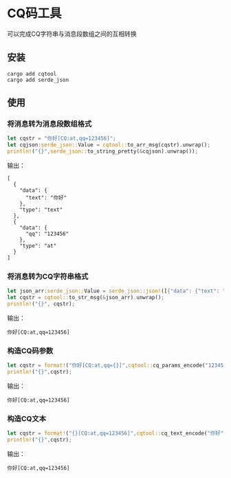 # CQ码工具

可以完成CQ字符串与消息段数组之间的互相转换

## 安装

```shell
cargo add cqtool
cargo add serde_json
```

## 使用

### 将消息转为消息段数组格式

```rust
let cqstr = "你好[CQ:at,qq=123456]";
let cqjson:serde_json::Value = cqtool::to_arr_msg(cqstr).unwrap();
println!("{}",serde_json::to_string_pretty(&cqjson).unwrap());
```

输出：

```
[
  {
    "data": {
      "text": "你好"
    },
    "type": "text"
  },
  {
    "data": {
      "qq": "123456"
    },
    "type": "at"
  }
]
```

### 将消息转为CQ字符串格式

```rust
let json_arr:serde_json::Value = serde_json::json!([{"data": {"text": "你好"},"type": "text"},{"data": {"qq": "123456"},"type": "at"}]);
let cqstr = cqtool::to_str_msg(&json_arr).unwrap();
println!("{}", cqstr);
```

输出：

```
你好[CQ:at,qq=123456]
```


### 构造CQ码参数

```rust
let cqstr = format!("你好[CQ:at,qq={}]",cqtool::cq_params_encode("123456"));
println!("{}",cqstr);
```

输出：

```
你好[CQ:at,qq=123456]
```

### 构造CQ文本

```rust
let cqstr = format!("{}[CQ:at,qq=123456]",cqtool::cq_text_encode("你好"));
println!("{}",cqstr);
```
输出：

```
你好[CQ:at,qq=123456]
```
